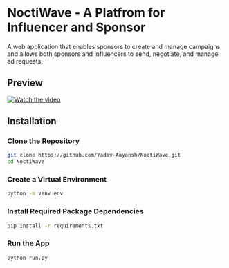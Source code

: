 # NoctiWave - A Platfrom for Influencer and Sponsor
A web application that enables sponsors to create and manage campaigns, and allows both sponsors and influencers to send, negotiate, and manage ad requests.

## Preview
[![Watch the video]()](https://drive.google.com/file/d/1Pltm3ym-F4tpNf3RlVb6R80ouYoCI-Ez/preview)
## Installation

### Clone the Repository
```bash
git clone https://github.com/Yadav-Aayansh/NoctiWave.git
cd NoctiWave
```

### Create a Virtual Environment
```bash
python -m venv env
```

### Install Required Package Dependencies
```bash
pip install -r requirements.txt
```

### Run the App
```bash
python run.py
```

